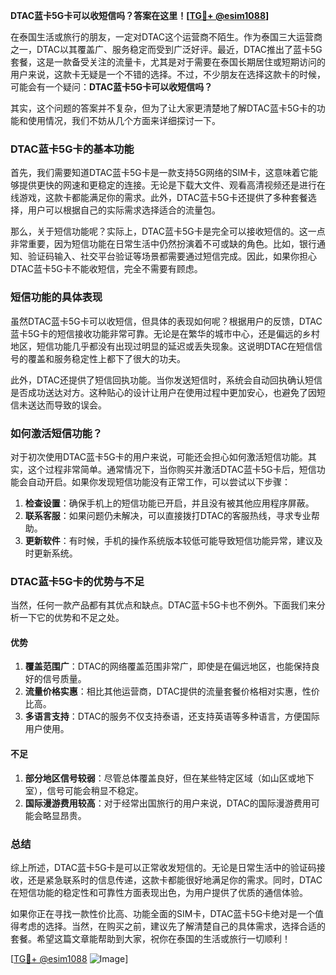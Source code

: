 **DTAC蓝卡5G卡可以收短信吗？答案在这里！[[TG💪+ @esim1088](https://t.me/s/esim1088)]**

在泰国生活或旅行的朋友，一定对DTAC这个运营商不陌生。作为泰国三大运营商之一，DTAC以其覆盖广、服务稳定而受到广泛好评。最近，DTAC推出了蓝卡5G套餐，这是一款备受关注的流量卡，尤其是对于需要在泰国长期居住或短期访问的用户来说，这款卡无疑是一个不错的选择。不过，不少朋友在选择这款卡的时候，可能会有一个疑问：**DTAC蓝卡5G卡可以收短信吗？**

其实，这个问题的答案并不复杂，但为了让大家更清楚地了解DTAC蓝卡5G卡的功能和使用情况，我们不妨从几个方面来详细探讨一下。

### DTAC蓝卡5G卡的基本功能

首先，我们需要知道DTAC蓝卡5G卡是一款支持5G网络的SIM卡，这意味着它能够提供更快的网速和更稳定的连接。无论是下载大文件、观看高清视频还是进行在线游戏，这款卡都能满足你的需求。此外，DTAC蓝卡5G卡还提供了多种套餐选择，用户可以根据自己的实际需求选择适合的流量包。

那么，关于短信功能呢？实际上，DTAC蓝卡5G卡是完全可以接收短信的。这一点非常重要，因为短信功能在日常生活中仍然扮演着不可或缺的角色。比如，银行通知、验证码输入、社交平台验证等场景都需要通过短信完成。因此，如果你担心DTAC蓝卡5G卡不能收短信，完全不需要有顾虑。

### 短信功能的具体表现

虽然DTAC蓝卡5G卡可以收短信，但具体的表现如何呢？根据用户的反馈，DTAC蓝卡5G卡的短信接收功能非常可靠。无论是在繁华的城市中心，还是偏远的乡村地区，短信功能几乎都没有出现过明显的延迟或丢失现象。这说明DTAC在短信信号的覆盖和服务稳定性上都下了很大的功夫。

此外，DTAC还提供了短信回执功能。当你发送短信时，系统会自动回执确认短信是否成功送达对方。这种贴心的设计让用户在使用过程中更加安心，也避免了因短信未送达而导致的误会。

### 如何激活短信功能？

对于初次使用DTAC蓝卡5G卡的用户来说，可能还会担心如何激活短信功能。其实，这个过程非常简单。通常情况下，当你购买并激活DTAC蓝卡5G卡后，短信功能会自动开启。如果你发现短信功能没有正常工作，可以尝试以下步骤：

1. **检查设置**：确保手机上的短信功能已开启，并且没有被其他应用程序屏蔽。
2. **联系客服**：如果问题仍未解决，可以直接拨打DTAC的客服热线，寻求专业帮助。
3. **更新软件**：有时候，手机的操作系统版本较低可能导致短信功能异常，建议及时更新系统。

### DTAC蓝卡5G卡的优势与不足

当然，任何一款产品都有其优点和缺点。DTAC蓝卡5G卡也不例外。下面我们来分析一下它的优势和不足之处。

#### 优势

1. **覆盖范围广**：DTAC的网络覆盖范围非常广，即使是在偏远地区，也能保持良好的信号质量。
2. **流量价格实惠**：相比其他运营商，DTAC提供的流量套餐价格相对实惠，性价比高。
3. **多语言支持**：DTAC的服务不仅支持泰语，还支持英语等多种语言，方便国际用户使用。

#### 不足

1. **部分地区信号较弱**：尽管总体覆盖良好，但在某些特定区域（如山区或地下室），信号可能会稍显不稳定。
2. **国际漫游费用较高**：对于经常出国旅行的用户来说，DTAC的国际漫游费用可能会略显昂贵。

### 总结

综上所述，DTAC蓝卡5G卡是可以正常收发短信的。无论是日常生活中的验证码接收，还是紧急联系时的信息传递，这款卡都能很好地满足你的需求。同时，DTAC在短信功能的稳定性和可靠性方面表现出色，为用户提供了优质的通信体验。

如果你正在寻找一款性价比高、功能全面的SIM卡，DTAC蓝卡5G卡绝对是一个值得考虑的选择。当然，在购买之前，建议先了解清楚自己的具体需求，选择合适的套餐。希望这篇文章能帮助到大家，祝你在泰国的生活或旅行一切顺利！

[[TG💪+ @esim1088](https://t.me/s/esim1088) ![Image](https://i.postimg.cc/4NQfJmqS/Snipaste-2025-05-13-00-14-12.png)]